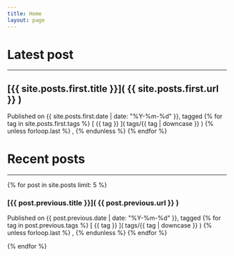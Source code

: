 ```yaml
---
title: Home
layout: page
---
```


# Latest post

---

## [{{ site.posts.first.title }}]( {{ site.posts.first.url }} )

Published on {{ site.posts.first.date | date: "%Y-%m-%d" }}, tagged {% for tag in site.posts.first.tags %} [ {{ tag }} ]( tags/{{ tag | downcase }} ) {% unless forloop.last %} , {% endunless %} {% endfor %}

# Recent posts

---

{% for post in site.posts limit: 5 %}

### [{{ post.previous.title }}]( {{ post.previous.url }} )

Published on {{ post.previous.date | date: "%Y-%m-%d" }}, tagged {% for tag in post.previous.tags %} [ {{ tag }} ]( tags/{{ tag | downcase }} ) {% unless forloop.last %} , {% endunless %} {% endfor %}

{% endfor %}

